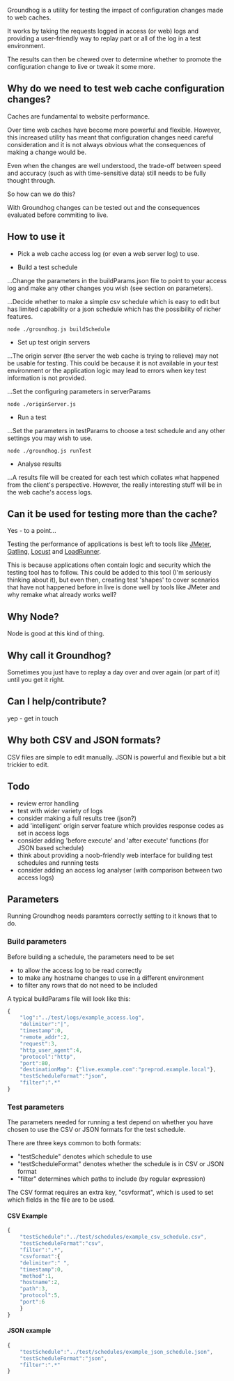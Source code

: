 Groundhog is a utility for testing the impact of configuration changes made to web caches.

It works by taking the requests logged in access (or web) logs and providing a user-friendly way to 
replay part or all of the log in a test environment.

The results can then be chewed over to determine whether to promote the configuration change to live or tweak it some more.

## Why do we need to test web cache configuration changes?
Caches are fundamental to website performance.

Over time web caches have become more powerful and flexible. However, this increased utility has meant that configuration changes need careful consideration and it is not always obvious what the consequences of making a change would be.

Even when the changes are well understood, the trade-off between speed and accuracy (such as with time-sensitive data) still needs to be fully thought through.

So how can we do this?

With Groundhog changes can be tested out and the consequences evaluated before commiting to live.

## How to use it
* Pick a web cache access log (or even a web server log) to use.

* Build a test schedule

...Change the parameters in the buildParams.json file to point to your access log and make any other changes you wish (see section on parameters).

...Decide whether to make a simple csv schedule which is easy to edit but has limited capability
or a json schedule which has the possibility of richer features.

```
node ./groundhog.js buildSchedule
```

* Set up test origin servers

...The origin server (the server the web cache is trying to relieve) may not be usable for testing. This could be because it is not available in your test environment or the application logic may lead to errors when key test information is not provided.

...Set the configuring parameters in serverParams

```
node ./originServer.js
```

* Run a test

...Set the parameters in testParams to choose a test schedule and any other settings you may wish to use.

```
node ./groundhog.js runTest
```

* Analyse results

...A results file will be created for each test which collates what happened from the client's perspective. However, the really interesting stuff will be in the web cache's access logs.

## Can it be used for testing more than the cache?
Yes - to a point...

Testing the performance of applications is best left to tools like [JMeter](https://jmeter.apache.org), [Gatling](https://gatling.io/), [Locust](https://locust.io/) and [LoadRunner](https://en.wikipedia.org/wiki/LoadRunner).

This is because applications often contain logic and security which the testing tool has to follow. This could be added to this tool (I'm seriously thinking about it), but even then, creating test 'shapes' to cover scenarios that have not happened before in live is done well by tools like JMeter and why remake what already works well?

## Why Node?
Node is good at this kind of thing.

## Why call it Groundhog?
Sometimes you just have to replay a day over and over again (or part of it) until you get it right.

## Can I help/contribute?
yep - get in touch

## Why both CSV and JSON formats?
CSV files are simple to edit manually. JSON is powerful and flexible but a bit trickier to edit.

## Todo
- review error handling
- test with wider variety of logs 
- consider making a full results tree (json?)
- add 'intelligent' origin server feature which provides response codes as set in access logs
- consider adding 'before execute' and 'after execute' functions (for JSON based schedule)
- think about providing a noob-friendly web interface for building test schedules and running tests
- consider adding an access log analyser (with comparison between two access logs)

## Parameters
Running Groundhog needs paramters correctly setting to it knows that to do.

### Build parameters
Before building a schedule, the parameters need to be set 
- to allow the access log to be read correctly
- to make any hostname changes to use in a different environment
- to filter any rows that do not need to be included

A typical buildParams file will look like this:

```javascript
{
    "log":"../test/logs/example_access.log", 
    "delimiter":"|", 
    "timestamp":0, 
    "remote_addr":2, 
    "request":3, 
    "http_user_agent":4,
    "protocol":"http",
    "port":80,
    "destinationMap": {"live.example.com":"preprod.example.local"},
    "testScheduleFormat":"json",
    "filter":".*"
}
```

### Test parameters
The parameters needed for running a test depend on whether you have chosen to use the CSV or JSON formats for the test schedule.

There are three keys common to both formats:
- "testSchedule" denotes which schedule to use
- "testScheduleFormat" denotes whether the schedule is in CSV or JSON format
- "filter" determines which paths to include (by regular expression)

The CSV  format requires an extra key, "csvformat", which is used to set which fields in the file are to be used.

#### CSV Example
```javascript
{
    "testSchedule":"../test/schedules/example_csv_schedule.csv",
    "testScheduleFormat":"csv",
    "filter":".*",
    "csvformat":{
    "delimiter":" ",
    "timestamp":0,
    "method":1,
    "hostname":2,
    "path":3,
    "protocol":5,
    "port":6
    }
}
```

#### JSON example
```javascript
{
    "testSchedule":"../test/schedules/example_json_schedule.json",
    "testScheduleFormat":"json",
    "filter":".*"
}
```
